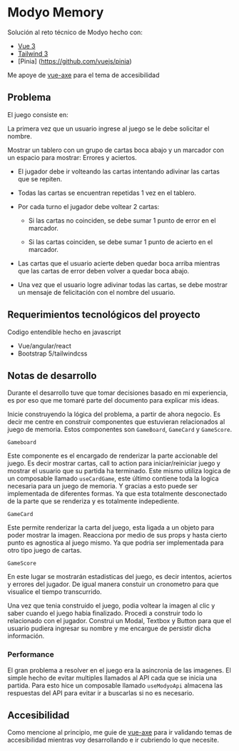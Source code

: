 # Modyo Memory

Solución al reto técnico de Modyo hecho con:

* [Vue 3](https://github.com/vuejs/core)
* [Tailwind 3](https://github.com/tailwindlabs/tailwindcss)
* [Pinia] (https://github.com/vuejs/pinia)

Me apoye de [vue-axe](https://github.com/vue-a11y/vue-axe-next) para el tema de accesibilidad

## Problema

El juego consiste en: 

La primera vez que un usuario ingrese al juego se le debe solicitar el nombre.

Mostrar un tablero con un grupo de cartas boca abajo y un marcador con un espacio para mostrar: Errores y aciertos.

* El jugador debe ir volteando las cartas intentando adivinar las cartas que se repiten.

* Todas las cartas se encuentran repetidas 1 vez en el tablero.

* Por cada turno el jugador debe voltear 2 cartas:

    * Si las cartas no coinciden, se debe sumar 1 punto de error en el marcador.

    * Si las cartas coinciden, se debe sumar 1 punto de acierto en el marcador.

* Las cartas que el usuario acierte deben quedar boca arriba mientras que las cartas de error deben volver a quedar boca abajo.

* Una vez que el usuario logre adivinar todas las cartas, se debe mostrar un mensaje de felicitación con el nombre del usuario.

## Requerimientos tecnológicos del proyecto

Codigo entendible hecho en javascript

* Vue/angular/react
* Bootstrap 5/tailwindcss

## Notas de desarrollo

Durante el desarrollo tuve que tomar decisiones basado en mi experiencia, es por eso que me tomaré parte del documento para explicar mis ideas.

Inicie construyendo la lógica del problema, a partir de ahora negocio. Es decir me centre en construir componentes que estuvieran relacionados al juego de memoria. Estos componentes son `GameBoard`, `GameCard` y `GameScore`.

`Gameboard`

Este componente es el encargado de renderizar la parte accionable del juego. Es decir mostrar cartas, call to action para iniciar/reiniciar juego y mostrar el usuario que su partida ha terminado. Este mismo utiliza logica de un composable llamado `useCardGame`, este último contiene toda la logica necesaria para un juego de memoria. Y gracias a esto puede ser implementada de diferentes formas. Ya que esta totalmente desconectado de la parte que se renderiza y es totalmente indepediente.

`GameCard`

Este permite renderizar la carta del juego, esta ligada a un objeto para poder mostrar la imagen. Reacciona por medio de sus props y hasta cierto punto es agnostica al juego mismo. Ya que podria ser implementada para otro tipo juego de cartas.

`GameScore`

En este lugar se mostrarán estadisticas del juego, es decir intentos, aciertos y errores del jugador. De igual manera constuir un cronometro para que visualice el tiempo transcurrido.

Una vez que tenia construido el juego, podia voltear la imagen al clic y saber cuando el juego habia finalizado. Procedi a construir todo lo relacionado con el jugador. Construi un Modal, Textbox y Button para que el usuario pudiera ingresar su nombre y me encargue de persistir dicha información.

### Performance

El gran problema a resolver en el juego era la asincronia de las imagenes. El simple hecho de evitar multiples llamados al API cada que se inicia una partida. Para esto hice un composable llamado `useModyoApi` almacena las respuestas del API para evitar ir a buscarlas si no es necesario.

## Accesibilidad

Como mencione al principio, me guie de [vue-axe](https://github.com/vue-a11y/vue-axe-next) para ir validando temas de accesibilidad mientras voy desarrollando e ir cubriendo lo que necesite.